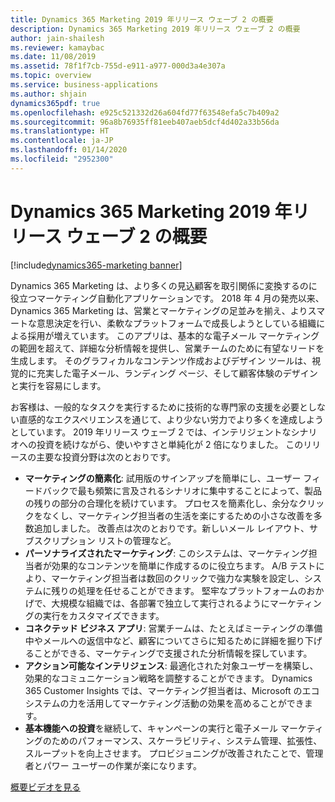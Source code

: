 ```yaml
---
title: Dynamics 365 Marketing 2019 年リリース ウェーブ 2 の概要
description: Dynamics 365 Marketing 2019 年リリース ウェーブ 2 の概要
author: jain-shailesh
ms.reviewer: kamaybac
ms.date: 11/08/2019
ms.assetid: 78f1f7cb-755d-e911-a977-000d3a4e307a
ms.topic: overview
ms.service: business-applications
ms.author: shjain
dynamics365pdf: true
ms.openlocfilehash: e925c521332d26a604fd77f63548efa5c7b409a2
ms.sourcegitcommit: 96a8b76935ff81eeb407aeb5dcf4d402a33b56da
ms.translationtype: HT
ms.contentlocale: ja-JP
ms.lasthandoff: 01/14/2020
ms.locfileid: "2952300"
---
```

# <a name="overview-of-dynamics-365-marketing-2019-release-wave-2"></a>Dynamics 365 Marketing 2019 年リリース ウェーブ 2 の概要
[!include[dynamics365-marketing banner](../includes/dynamics365-marketing.md)]

<!--overview start-->
Dynamics 365 Marketing は、より多くの見込顧客を取引関係に変換するのに役立つマーケティング自動化アプリケーションです。 2018 年 4 月の発売以来、Dynamics 365 Marketing は、営業とマーケティングの足並みを揃え、よりスマートな意思決定を行い、柔軟なプラットフォームで成長しようとしている組織による採用が増えています。 このアプリは、基本的な電子メール マーケティングの範囲を超えて、詳細な分析情報を提供し、営業チームのために有望なリードを生成します。 そのグラフィカルなコンテンツ作成およびデザイン ツールは、視覚的に充実した電子メール、ランディング ページ、そして顧客体験のデザインと実行を容易にします。

お客様は、一般的なタスクを実行するために技術的な専門家の支援を必要としない直感的なエクスペリエンスを通じて、より少ない労力でより多くを達成しようとしています。 2019 年リリース ウェーブ 2 では、インテリジェントなシナリオへの投資を続けながら、使いやすさと単純化が 2 倍になりました。 このリリースの主要な投資分野は次のとおりです。

- **マーケティングの簡素化**: 試用版のサインアップを簡単にし、ユーザー フィードバックで最も頻繁に言及されるシナリオに集中することによって、製品の残りの部分の合理化を続けています。 プロセスを簡素化し、余分なクリックをなくし、マーケティング担当者の生活を楽にするための小さな改善を多数追加しました。 改善点は次のとおりです。新しいメール レイアウト、サブスクリプション リストの管理など。  
- **パーソナライズされたマーケティング**: このシステムは、マーケティング担当者が効果的なコンテンツを簡単に作成するのに役立ちます。 A/B テストにより、マーケティング担当者は数回のクリックで強力な実験を設定し、システムに残りの処理を任せることができます。 堅牢なプラットフォームのおかげで、大規模な組織では、各部署で独立して実行されるようにマーケティングの実行をカスタマイズできます。
- **コネクテッド ビジネス アプリ**: 営業チームは、たとえばミーティングの準備中やメールへの返信中など、顧客についてさらに知るために詳細を掘り下げることができる、マーケティングで支援された分析情報を探しています。
- **アクション可能なインテリジェンス**: 最適化された対象ユーザーを構築し、効果的なコミュニケーション戦略を調整することができます。 Dynamics 365 Customer Insights では、マーケティング担当者は、Microsoft のエコシステムの力を活用してマーケティング活動の効果を高めることができます。 
- **基本機能への投資**を継続して、キャンペーンの実行と電子メール マーケティングのためのパフォーマンス、スケーラビリティ、システム管理、拡張性、スループットを向上させます。 プロビジョニングが改善されたことで、管理者とパワー ユーザーの作業が楽になります。

[概要ビデオを見る](https://aka.ms/ROGM19RW2ROV)

<!--overview end-->